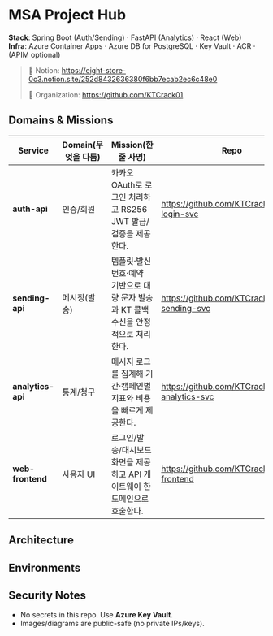 # MSA Project Hub

**Stack**: Spring Boot (Auth/Sending) · FastAPI (Analytics) · React (Web)  
**Infra**: Azure Container Apps · Azure DB for PostgreSQL · Key Vault · ACR · (APIM optional)

> 📘 Notion: https://eight-store-0c3.notion.site/252d8432636380f6bb7ecab2ec6c48e0
> 
> 🔗 Organization: https://github.com/KTCrack01
> 

## Domains & Missions

| Service          | Domain(무엇을 다룸) | Mission(한 줄 사명) | Repo |
|---|---|---|---|
| **auth-api**     | 인증/회원            | 카카오 OAuth로 로그인 처리하고 RS256 JWT 발급/검증을 제공한다. | https://github.com/KTCrack01/api-login-svc |
| **sending-api**  | 메시징(발송)         | 템플릿·발신번호·예약 기반으로 대량 문자 발송과 KT 콜백 수신을 안정적으로 처리한다. | https://github.com/KTCrack01/api-sending-svc |
| **analytics-api**| 통계/청구            | 메시지 로그를 집계해 기간·캠페인별 지표와 비용을 빠르게 제공한다. | https://github.com/KTCrack01/api-analytics-svc |
| **web-frontend** | 사용자 UI            | 로그인/발송/대시보드 화면을 제공하고 API 게이트웨이 한 도메인으로 호출한다. | https://github.com/KTCrack01/web-frontend |


## Architecture


## Environments


## Security Notes
- No secrets in this repo. Use **Azure Key Vault**.  
- Images/diagrams are public-safe (no private IPs/keys).
